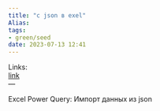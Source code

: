 ```yaml
---
title: "с json в exel"
Alias: 
tags:
- green/seed
date: 2023-07-13 12:41
---
```

Links:  
[link](https://youtu.be/ky60LOjb7Fs)  
—

Excel Power Query: Импорт данных из json